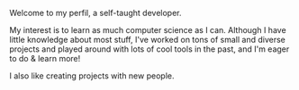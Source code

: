 Welcome to my perfil, a self-taught developer.

My interest is to learn as much computer science as I can. Although I have little knowledge about most stuff, I've worked on tons of small and diverse projects and played around with lots of cool tools in the past, and I'm eager to do & learn more!

I also like creating projects with new people.
